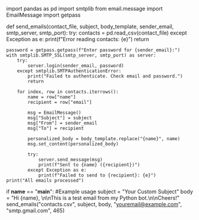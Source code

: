 import pandas as pd
import smtplib
from email.message import EmailMessage
import getpass

def send_emails(contact_file, subject, body_template, sender_email, smtp_server, smtp_port):
    try:
        contacts = pd.read_csv(contact_file)
    except Exception as e:
        print(f"Error reading contacts: {e}")
        return

    password = getpass.getpass(f"Enter password for {sender_email}:")
    with smtplib.SMTP_SSL(smtp_server, smtp_port) as server:
        try:
            server.login(sender_email, password)
        except smtplib.SMTPAuthenticationError:
            print("Failed to authenticate. Check email and password.")
            return

        for index, row in contacts.iterrows():
            name = row["name"]
            recipient = row["email"]

            msg = EmailMessage()
            msg["Subject"] = subject
            msg["From"] = sender_email
            msg["To"] = recipient

            personalized_body = body_template.replace("{name}", name)
            msg.set_content(personalized_body)

            try:
                server.send_message(msg)
                print(f"Sent to {name} ({recipient})")
            except Exception as e:
                print(f"Failed to send to {recipient}: {e}")
    print("All emails processed")

if __name__ == "__main__":
    #Example usage
    subject = "Your Custom Subject"
    body = "Hi {name}, \n\nThis is a test email from my Python bot.\n\nCheers!"
    send_emails("contacts.csv", subject, body, "youremail@example.com", "smtp.gmail.com", 465)
